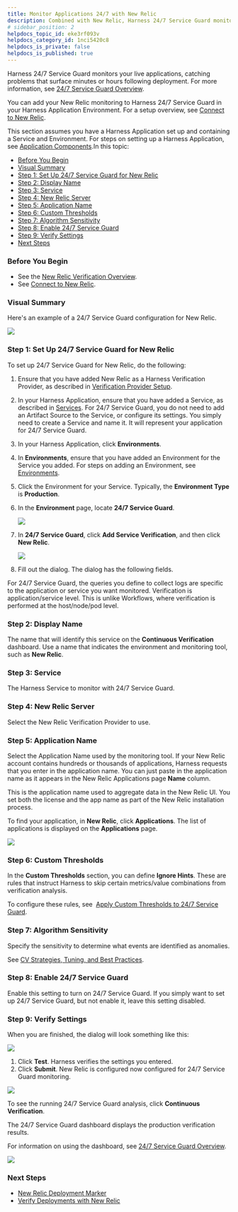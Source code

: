 ```yaml
---
title: Monitor Applications 24/7 with New Relic
description: Combined with New Relic, Harness 24/7 Service Guard monitors your live applications, catching problems that surface minutes or hours following deployment.
# sidebar_position: 2
helpdocs_topic_id: eke3rf093v
helpdocs_category_id: 1nci5420c8
helpdocs_is_private: false
helpdocs_is_published: true
---
```


Harness 24/7 Service Guard monitors your live applications, catching problems that surface minutes or hours following deployment. For more information, see [24/7 Service Guard Overview](../continuous-verification-overview/concepts-cv/24-7-service-guard-overview.md).

You can add your New Relic monitoring to Harness 24/7 Service Guard in your Harness Application Environment. For a setup overview, see [Connect to New Relic](1-new-relic-connection-setup.md).

This section assumes you have a Harness Application set up and containing a Service and Environment. For steps on setting up a Harness Application, see [Application Components](https://docs.harness.io/article/bucothemly-application-configuration).In this topic:

* [Before You Begin](#before_you_begin)
* [Visual Summary](#visual_summary)
* [Step 1: Set Up 24/7 Service Guard for New Relic](#step_1_set_up_24_7_service_guard_for_new_relic)
* [Step 2: Display Name](#step_2_display_name)
* [Step 3: Service](#step_3_service)
* [Step 4: New Relic Server](#step_4_new_relic_server)
* [Step 5: Application Name](#step_5_application_name)
* [Step 6: Custom Thresholds](#step_6_custom_thresholds)
* [Step 7: Algorithm Sensitivity](#step_7_algorithm_sensitivity)
* [Step 8: Enable 24/7 Service Guard](#step_8_enable_24_7_service_guard)
* [Step 9: Verify Settings](#step_9_verify_settings)
* [Next Steps](#next_steps)

### Before You Begin

* See the [New Relic Verification Overview](../continuous-verification-overview/concepts-cv/new-relic-verification-overview.md).
* See [Connect to New Relic](1-new-relic-connection-setup.md).

### Visual Summary

Here's an example of a 24/7 Service Guard configuration for New Relic.

![](./static/2-24-7-service-guard-for-new-relic-37.png)

### Step 1: Set Up 24/7 Service Guard for New Relic

To set up 24/7 Service Guard for New Relic, do the following:

1. Ensure that you have added New Relic as a Harness Verification Provider, as described in [Verification Provider Setup](#verification_provider_setup).
2. In your Harness Application, ensure that you have added a Service, as described in [Services](https://docs.harness.io/article/eb3kfl8uls-service-configuration). For 24/7 Service Guard, you do not need to add an Artifact Source to the Service, or configure its settings. You simply need to create a Service and name it. It will represent your application for 24/7 Service Guard.
3. In your Harness Application, click **Environments**.
4. In **Environments**, ensure that you have added an Environment for the Service you added. For steps on adding an Environment, see [Environments](https://docs.harness.io/article/n39w05njjv-environment-configuration).
5. Click the Environment for your Service. Typically, the **Environment Type** is **Production**.
6. In the **Environment** page, locate **24/7 Service Guard**.

   ![](./static/2-24-7-service-guard-for-new-relic-38.png)
   
   
7. In **24/7 Service Guard**, click **Add Service Verification**, and then click **New Relic**.

   ![](./static/2-24-7-service-guard-for-new-relic-39.png)
   
8. Fill out the dialog. The dialog has the following fields.

For 24/7 Service Guard, the queries you define to collect logs are specific to the application or service you want monitored. Verification is application/service level. This is unlike Workflows, where verification is performed at the host/node/pod level.

### Step 2: Display Name

The name that will identify this service on the **Continuous Verification** dashboard. Use a name that indicates the environment and monitoring tool, such as **New Relic**.

### Step 3: Service

The Harness Service to monitor with 24/7 Service Guard.

### Step 4: New Relic Server

Select the New Relic Verification Provider to use.

### Step 5: Application Name

Select the Application Name used by the monitoring tool. If your New Relic account contains hundreds or thousands of applications, Harness requests that you enter in the application name. You can just paste in the application name as it appears in the New Relic Applications page **Name** column.

This is the application name used to aggregate data in the New Relic UI. You set both the license and the app name as part of the New Relic installation process.

To find your application, in **New Relic**, click **Applications**. The list of applications is displayed on the **Applications** page.

[![](./static/2-24-7-service-guard-for-new-relic-40.png)](./static/2-24-7-service-guard-for-new-relic-40.png)

### Step 6: Custom Thresholds

In the **Custom Thresholds** section, you can define **Ignore Hints**. These are rules that instruct Harness to skip certain metrics/value combinations from verification analysis.

To configure these rules, see  [Apply Custom Thresholds to 24/7 Service Guard](../24-7-service-guard/custom-thresholds-24-7.md).

### Step 7: Algorithm Sensitivity

Specify the sensitivity to determine what events are identified as anomalies.

See [CV Strategies, Tuning, and Best Practices](../continuous-verification-overview/concepts-cv/cv-strategies-and-best-practices.md#algorithm-sensitivity-and-failure-criteria).

### Step 8: Enable 24/7 Service Guard

Enable this setting to turn on 24/7 Service Guard. If you simply want to set up 24/7 Service Guard, but not enable it, leave this setting disabled.

### Step 9: Verify Settings

When you are finished, the dialog will look something like this:

![](./static/2-24-7-service-guard-for-new-relic-42.png)

1. Click **Test**. Harness verifies the settings you entered.
2. Click **Submit**. New Relic is configured now configured for 24/7 Service Guard monitoring.

![](./static/2-24-7-service-guard-for-new-relic-43.png)

To see the running 24/7 Service Guard analysis, click **Continuous Verification**.

The 24/7 Service Guard dashboard displays the production verification results.

For information on using the dashboard, see [24/7 Service Guard Overview](../continuous-verification-overview/concepts-cv/24-7-service-guard-overview.md).

![](./static/2-24-7-service-guard-for-new-relic-44.png)

### Next Steps

* [New Relic Deployment Marker](3-new-relic-deployment-marker.md)
* [Verify Deployments with New Relic](4-verify-deployments-with-new-relic.md)

